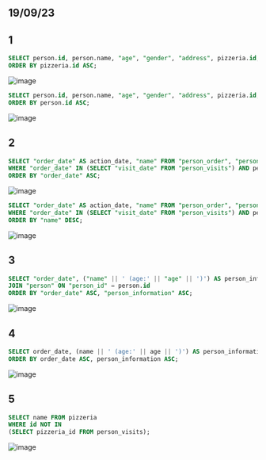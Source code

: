 ## 19/09/23

## 1
```sql
SELECT person.id, person.name, "age", "gender", "address", pizzeria.id, pizzeria.name, "rating" FROM "person", "pizzeria"
ORDER BY pizzeria.id ASC;
```
![image](https://github.com/1ksunia1/Bob.md/assets/145553959/94478374-53d9-4436-a35b-5d920a4fbfed)
```sql
SELECT person.id, person.name, "age", "gender", "address", pizzeria.id, pizzeria.name, "rating" FROM "person", "pizzeria"
ORDER BY person.id ASC;
```
![image](https://github.com/1ksunia1/Bob.md/assets/145553959/3b3060b7-66c2-4f5f-8c32-846d2ce39e31)

## 2
```sql
SELECT "order_date" AS action_date, "name" FROM "person_order", "person"
WHERE "order_date" IN (SELECT "visit_date" FROM "person_visits") AND person_order.person_id = person.id
ORDER BY "order_date" ASC;
```
![image](https://github.com/1ksunia1/Bob.md/assets/145553959/76dd9d30-43a1-445a-9236-5f94d50206f2)
```sql
SELECT "order_date" AS action_date, "name" FROM "person_order", "person"
WHERE "order_date" IN (SELECT "visit_date" FROM "person_visits") AND person_order.person_id = person.id
ORDER BY "name" DESC;
```
![image](https://github.com/1ksunia1/Bob.md/assets/145553959/48341149-9067-47f0-9ab8-9110db68715f)

## 3
```sql
SELECT "order_date", ("name" || ' (age:' || "age" || ')') AS person_information FROM "person_order"
JOIN "person" ON "person_id" = person.id
ORDER BY "order_date" ASC, "person_information" ASC;
```

![image](https://github.com/1ksunia1/Bob.md/assets/145553959/203f6fad-a050-4093-89f3-c837964a3718)

## 4
```sql
SELECT order_date, (name || ' (age:' || age || ')') AS person_information FROM person_order NATURAL JOIN person
ORDER BY order_date ASC, person_information ASC;
```
![image](https://github.com/1ksunia1/Bob.md/assets/145553959/2fde21f9-4860-4d02-bf7c-dd8fbd6de1d8)

## 5
```sql
SELECT name FROM pizzeria
WHERE id NOT IN
(SELECT pizzeria_id FROM person_visits);
```

![image](https://github.com/1ksunia1/Bob.md/assets/145553959/05a9c04b-62e3-4d84-a113-b0e215ef3752)










